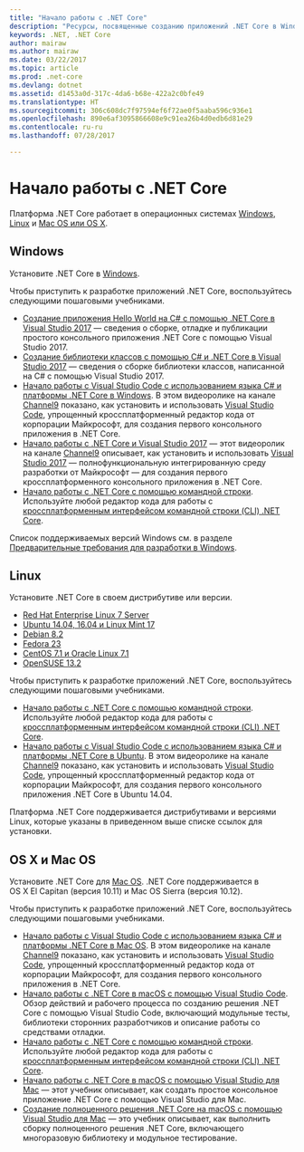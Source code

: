 ```yaml
---
title: "Начало работы с .NET Core"
description: "Ресурсы, посвященные созданию приложений .NET Core в Windows, Linux и Mac OS."
keywords: .NET, .NET Core
author: mairaw
ms.author: mairaw
ms.date: 03/22/2017
ms.topic: article
ms.prod: .net-core
ms.devlang: dotnet
ms.assetid: d1453a0d-317c-4da6-b68e-422a2c0bfe49
ms.translationtype: HT
ms.sourcegitcommit: 306c608dc7f97594ef6f72ae0f5aaba596c936e1
ms.openlocfilehash: 890e6af3095866608e9c91ea26b4d0edb6d81e29
ms.contentlocale: ru-ru
ms.lasthandoff: 07/28/2017

---
```


# <a name="get-started-with-net-core"></a>Начало работы с .NET Core

Платформа .NET Core работает в операционных системах [Windows](#windows), [Linux](#linux) и [Mac OS или OS X](#os-x--macos).

## <a name="windows"></a>Windows

Установите .NET Core в [Windows](https://www.microsoft.com/net/core#windows). 

Чтобы приступить к разработке приложений .NET Core, воспользуйтесь следующими пошаговыми учебниками.

* [Создание приложения Hello World на C# с помощью .NET Core в Visual Studio 2017](../csharp/getting-started/with-visual-studio.md) — сведения о сборке, отладке и публикации простого консольного приложения .NET Core с помощью Visual Studio 2017.
* [Создание библиотеки классов с помощью C# и .NET Core в Visual Studio 2017](../csharp/getting-started/library-with-visual-studio.md) — сведения о сборке библиотеки классов, написанной на C# с помощью Visual Studio 2017.
* [Начало работы с Visual Studio Code с использованием языка C# и платформы .NET Core в Windows](https://channel9.msdn.com/Blogs/dotnet/Get-started-with-VS-Code-using-CSharp-and-NET-Core). В этом видеоролике на канале [Channel9](https://channel9.msdn.com) показано, как установить и использовать [Visual Studio Code](https://www.visualstudio.com/products/code-vs), упрощенный кроссплатформенный редактор кода от корпорации Майкрософт, для создания первого консольного приложения в .NET Core.
* [Начало работы с .NET Core и Visual Studio 2017](https://channel9.msdn.com/Blogs/dotnet/Get-Started-NET-Core-Visual-Studio-2017) — этот видеоролик на канале [Channel9](https://channel9.msdn.com) описывает, как установить и использовать [Visual Studio 2017](https://www.visualstudio.com/) — полнофункциональную интегрированную среду разработки от Майкрософт — для создания первого кроссплатформенного консольного приложения в .NET Core.
* [Начало работы с .NET Core с помощью командной строки](tutorials/using-with-xplat-cli.md). Используйте любой редактор кода для работы с [кроссплатформенным интерфейсом командной строки (CLI) .NET Core](tools/index.md).

Список поддерживаемых версий Windows см. в разделе [Предварительные требования для разработки в Windows](windows-prerequisites.md). 

## <a name="linux"></a>Linux

Установите .NET Core в своем дистрибутиве или версии.

* [Red Hat Enterprise Linux 7 Server](https://www.microsoft.com/net/core#linuxredhat)
* [Ubuntu 14.04, 16.04 и Linux Mint 17](https://www.microsoft.com/net/core#linuxubuntu)
* [Debian 8.2](https://www.microsoft.com/net/core#linuxdebian)
* [Fedora 23](https://www.microsoft.com/net/core#linuxfedora)
* [CentOS 7.1 и Oracle Linux 7.1](https://www.microsoft.com/net/core#linuxcentos)
* [OpenSUSE 13.2](https://www.microsoft.com/net/core#linuxopensuse)

Чтобы приступить к разработке приложений .NET Core, воспользуйтесь следующими пошаговыми учебниками.

* [Начало работы с .NET Core с помощью командной строки](tutorials/using-with-xplat-cli.md). Используйте любой редактор кода для работы с [кроссплатформенным интерфейсом командной строки (CLI) .NET Core](tools/index.md).
* [Начало работы с Visual Studio Code с использованием языка C# и платформы .NET Core в Ubuntu](https://channel9.msdn.com/Blogs/dotnet/Get-started-with-VS-Code-Csharp-dotnet-Core-Ubuntu). В этом видеоролике на канале [Channel9](https://channel9.msdn.com) показано, как установить и использовать [Visual Studio Code](https://code.visualstudio.com/), упрощенный кроссплатформенный редактор кода от корпорации Майкрософт, для создания первого консольного приложения .NET Core в Ubuntu 14.04.

Платформа .NET Core поддерживается дистрибутивами и версиями Linux, которые указаны в приведенном выше списке ссылок для установки.

## <a name="os-x--macos"></a>OS X и Mac OS

Установите .NET Core для [Mac OS](https://www.microsoft.com/net/core#macos). .NET Core поддерживается в OS X El Capitan (версия 10.11) и Mac OS Sierra (версия 10.12).

Чтобы приступить к разработке приложений .NET Core, воспользуйтесь следующими пошаговыми учебниками.

* [Начало работы с Visual Studio Code с использованием языка C# и платформы .NET Core в Mac OS](https://channel9.msdn.com/Blogs/dotnet/Get-started-VSCode-NET-Core-Mac). В этом видеоролике на канале [Channel9](https://channel9.msdn.com) показано, как установить и использовать [Visual Studio Code](https://code.visualstudio.com/), упрощенный кроссплатформенный редактор кода от корпорации Майкрософт, для создания первого консольного приложения в .NET Core. 
* [Начало работы с .NET Core в macOS с помощью Visual Studio Code](tutorials/using-on-macos.md). Обзор действий и рабочего процесса по созданию решения .NET Core с помощью Visual Studio Code, включающий модульные тесты, библиотеки сторонних разработчиков и описание работы со средствами отладки.
* [Начало работы с .NET Core с помощью командной строки](tutorials/using-with-xplat-cli.md). Используйте любой редактор кода для работы с [кроссплатформенным интерфейсом командной строки (CLI) .NET Core](tools/index.md).
* [Начало работы с .NET Core в macOS с помощью Visual Studio для Mac](tutorials/using-on-mac-vs.md) — этот учебник описывает, как создать простое консольное приложение .NET Core с помощью Visual Studio для Mac.
* [Создание полноценного решения .NET Core на macOS с помощью Visual Studio для Mac](tutorials/using-on-mac-vs-full-solution.md) — это учебник описывает, как выполнить сборку полноценного решения .NET Core, включающего многоразовую библиотеку и модульное тестирование.

